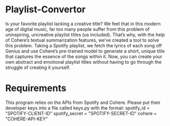 # Playlist-Convertor

Is your favorite playlist lacking a creative title? We feel that in this modern age of digital music, far too many people suffer from this problem of uninspiring, uncreative playlist titles (us included). That’s why, with the help of Cohere’s textual summarization features, we’ve created a tool to solve this problem. Taking a Spotify playlist, we fetch the lyrics of each song off Genius and use Cohere’s pre-trained model to generate a short, unique title that captures the essence of the songs within it. Now, you can create your own abstract and emotional playlist titles without having to go through the struggle of creating it yourself.

# Requirements

This program relies on the APIs from Spotify and Cohere. Please put their developer keys into a file called keys.py with the format:
spotify_id = "SPOTIFY-CLIENT-ID"
spotify_secret = "SPOTIFY-SECRET-ID"
cohere = "COHERE-API-KEY"